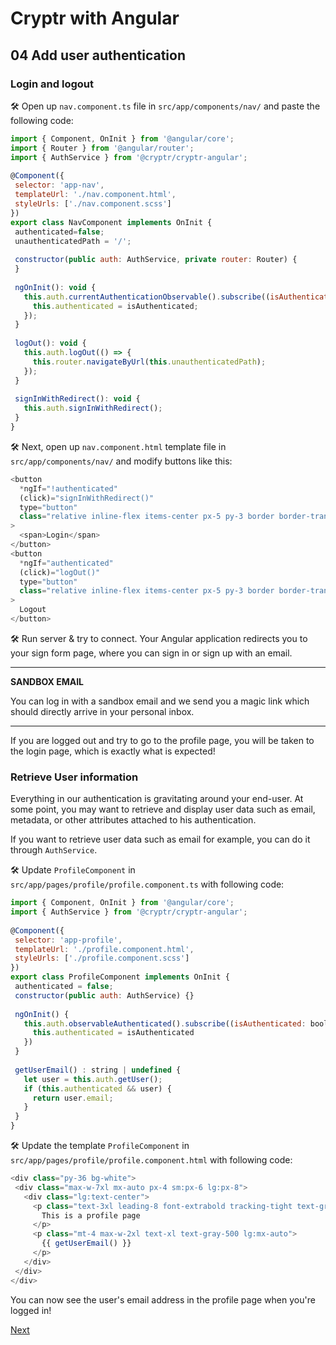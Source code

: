 # Cryptr with Angular

## 04 Add user authentication

### Login and logout

🛠 Open up `nav.component.ts` file in `src/app/components/nav/` and paste the following code:

``` javascript
import { Component, OnInit } from '@angular/core';
import { Router } from '@angular/router';
import { AuthService } from '@cryptr/cryptr-angular';
 
@Component({
 selector: 'app-nav',
 templateUrl: './nav.component.html',
 styleUrls: ['./nav.component.scss']
})
export class NavComponent implements OnInit {
 authenticated=false;
 unauthenticatedPath = '/';
 
 constructor(public auth: AuthService, private router: Router) {
 }
 
 ngOnInit(): void {
   this.auth.currentAuthenticationObservable().subscribe((isAuthenticated: boolean) => {
     this.authenticated = isAuthenticated;
   });
 }
 
 logOut(): void {
   this.auth.logOut(() => {
     this.router.navigateByUrl(this.unauthenticatedPath);
   });
 }
 
 signInWithRedirect(): void {
   this.auth.signInWithRedirect();
 }
}
```

🛠 Next, open up `nav.component.html` template file in `src/app/components/nav/` and modify buttons like this:

``` javascript
<button
  *ngIf="!authenticated"
  (click)="signInWithRedirect()"
  type="button"
  class="relative inline-flex items-center px-5 py-3 border border-transparent text-base uppercase leading-5 font-bold rounded-md text-yellow-500 shadow-md hover:shadow-xl focus:outline-none transition duration-150 ease-in-out"
>
  <span>Login</span>
</button>
<button
  *ngIf="authenticated"
  (click)="logOut()" 
  type="button"
  class="relative inline-flex items-center px-5 py-3 border border-transparent text-base uppercase leading-5 font-bold rounded-md text-yellow-500 shadow-md hover:shadow-xl focus:outline-none transition duration-150 ease-in-out"
>
  Logout
</button>
```

🛠 Run server & try to connect. Your Angular application redirects you to your sign form page, where you can sign in or sign up with an email.

---
**SANDBOX EMAIL**

You can log in with a sandbox email and we send you a magic link which should directly arrive in your personal inbox.

---

If you are logged out and try to go to the profile page, you will be taken to the login page, which is exactly what is expected!

### Retrieve User information

Everything in our authentication is gravitating around your end-user. At some point, you may want to retrieve and display user data such as email, metadata, or other attributes attached to his authentication.

If you want to retrieve user data such as email for example, you can do it through `AuthService`.

🛠 Update `ProfileComponent` in `src/app/pages/profile/profile.component.ts` with following code:

``` javascript
import { Component, OnInit } from '@angular/core';
import { AuthService } from '@cryptr/cryptr-angular';
 
@Component({
 selector: 'app-profile',
 templateUrl: './profile.component.html',
 styleUrls: ['./profile.component.scss']
})
export class ProfileComponent implements OnInit {
 authenticated = false;
 constructor(public auth: AuthService) {}
 
 ngOnInit() {
   this.auth.observableAuthenticated().subscribe((isAuthenticated: boolean) => {
     this.authenticated = isAuthenticated
   })
 }
 
 getUserEmail() : string | undefined {
   let user = this.auth.getUser();
   if (this.authenticated && user) {
     return user.email;
   }
 }
}
```

🛠 Update the template `ProfileComponent` in `src/app/pages/profile/profile.component.html` with following code:

``` javascript
<div class="py-36 bg-white">
 <div class="max-w-7xl mx-auto px-4 sm:px-6 lg:px-8">
   <div class="lg:text-center">
     <p class="text-3xl leading-8 font-extrabold tracking-tight text-gray-900 sm:text-4xl">
       This is a profile page
     </p>
     <p class="mt-4 max-w-2xl text-xl text-gray-500 lg:mx-auto">   
       {{ getUserEmail() }}
     </p>
   </div>
 </div>
</div>
```

You can now see the user's email address in the profile page when you're logged in!

[Next](https://github.com/cryptr-examples/cryptr-angular-sample/tree/05-conclusion)
